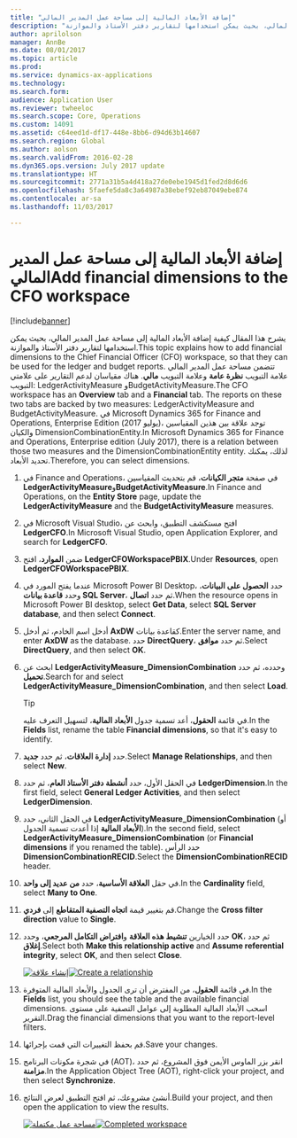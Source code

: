 ```yaml
---
title: "إضافة الأبعاد المالية إلى مساحة عمل المدير المالي‬"
description: "يشرح هذا المقال كيفية إضافة الأبعاد المالية إلى مساحة عمل المدير المالي، بحيث يمكن استخدامها لتقارير دفتر الأستاذ والموازنة."
author: aprilolson
manager: AnnBe
ms.date: 08/01/2017
ms.topic: article
ms.prod: 
ms.service: dynamics-ax-applications
ms.technology: 
ms.search.form: 
audience: Application User
ms.reviewer: twheeloc
ms.search.scope: Core, Operations
ms.custom: 14091
ms.assetid: c64eed1d-df17-448e-8bb6-d94d63b14607
ms.search.region: Global
ms.author: aolson
ms.search.validFrom: 2016-02-28
ms.dyn365.ops.version: July 2017 update
ms.translationtype: HT
ms.sourcegitcommit: 2771a31b5a4d418a27de0ebe1945d1fed2d8d6d6
ms.openlocfilehash: 5faefe5da8c3a64987a38ebef92eb87049ebe874
ms.contentlocale: ar-sa
ms.lasthandoff: 11/03/2017

---
```


# <a name="add-financial-dimensions-to-the-cfo-workspace"></a><span data-ttu-id="e8412-103">إضافة الأبعاد المالية إلى مساحة عمل المدير المالي‬</span><span class="sxs-lookup"><span data-stu-id="e8412-103">Add financial dimensions to the CFO workspace</span></span>

[!include[banner](../includes/banner.md)]

<span data-ttu-id="e8412-104">يشرح هذا المقال كيفية إضافة الأبعاد المالية إلى مساحة عمل المدير المالي، بحيث يمكن استخدامها لتقارير دفتر الأستاذ والموازنة.</span><span class="sxs-lookup"><span data-stu-id="e8412-104">This topic explains how to add financial dimensions to the Chief Financial Officer (CFO) workspace, so that they can be used for the ledger and budget reports.</span></span> <span data-ttu-id="e8412-105">تتضمن مساحة عمل المدير المالي علامة التبويب **نظرة عامة** وعلامة التبويب **مالي**. هناك مقياسان لدعم التقارير على علامتي التبويب: LedgerActivityMeasure وBudgetActivityMeasure.</span><span class="sxs-lookup"><span data-stu-id="e8412-105">The CFO workspace has an **Overview** tab and a **Financial** tab. The reports on these two tabs are backed by two measures: LedgerActivityMeasure and BudgetActivityMeasure.</span></span> <span data-ttu-id="e8412-106">في Microsoft Dynamics 365 for Finance and Operations, Enterprise Edition (يوليو 2017)، توجد علاقة بين هذين المقياسين والكيان DimensionCombinationEntity.</span><span class="sxs-lookup"><span data-stu-id="e8412-106">In Microsoft Dynamics 365 for Finance and Operations, Enterprise edition (July 2017), there is a relation between those two measures and the DimensionCombinationEntity entity.</span></span> <span data-ttu-id="e8412-107">لذلك، يمكنك تحديد الأبعاد.</span><span class="sxs-lookup"><span data-stu-id="e8412-107">Therefore, you can select dimensions.</span></span>

1. <span data-ttu-id="e8412-108">في Finance and Operations، في صفحة **متجر الكيانات**، قم بتحديث المقياسين **LedgerActivityMeasure**و**BudgetActivityMeasure**.</span><span class="sxs-lookup"><span data-stu-id="e8412-108">In Finance and Operations, on the **Entity Store** page, update the **LedgerActivityMeasure** and the **BudgetActivityMeasure** measures.</span></span>
2. <span data-ttu-id="e8412-109">في Microsoft Visual Studio، افتح مستكشف التطبيق، وابحث عن **LedgerCFO**.</span><span class="sxs-lookup"><span data-stu-id="e8412-109">In Microsoft Visual Studio, open Application Explorer, and search for **LedgerCFO**.</span></span>
3. <span data-ttu-id="e8412-110">ضمن **الموارد**، افتح **LedgerCFOWorkspacePBIX‎**.</span><span class="sxs-lookup"><span data-stu-id="e8412-110">Under **Resources**, open **LedgerCFOWorkspacePBIX**.</span></span>
4. <span data-ttu-id="e8412-111">عندما يفتح المورد في Microsoft Power BI Desktop، حدد **الحصول على البيانات**، وحدد **قاعدة بيانات SQL Server**، ثم حدد **اتصال**.</span><span class="sxs-lookup"><span data-stu-id="e8412-111">When the resource opens in Microsoft Power BI desktop, select **Get Data**, select **SQL Server database**, and then select **Connect**.</span></span>
5. <span data-ttu-id="e8412-112">أدخل اسم الخادم، ثم أدخل **AxDW** كقاعدة بيانات.</span><span class="sxs-lookup"><span data-stu-id="e8412-112">Enter the server name, and enter **AxDW** as the database.</span></span> <span data-ttu-id="e8412-113">حدد **DirectQuery**، ثم حدد **موافق**.</span><span class="sxs-lookup"><span data-stu-id="e8412-113">Select **DirectQuery**, and then select **OK**.</span></span>
6. <span data-ttu-id="e8412-114">ابحث عن **LedgerActivityMeasure\_DimensionCombination** وحدده، ثم حدد **تحميل**.</span><span class="sxs-lookup"><span data-stu-id="e8412-114">Search for and select **LedgerActivityMeasure\_DimensionCombination**, and then select **Load**.</span></span>

    > [!TIP]
    > <span data-ttu-id="e8412-115">في قائمة **الحقول**، أعد تسمية جدول **الأبعاد المالية**، لتسهيل التعرف عليه.</span><span class="sxs-lookup"><span data-stu-id="e8412-115">In the **Fields** list, rename the table **Financial dimensions**, so that it's easy to identify.</span></span>

7. <span data-ttu-id="e8412-116">حدد **إدارة العلاقات**، ثم حدد **جديد**.</span><span class="sxs-lookup"><span data-stu-id="e8412-116">Select **Manage Relationships**, and then select **New**.</span></span>
8. <span data-ttu-id="e8412-117">في الحقل الأول، حدد **أنشطة دفتر الأستاذ العام**، ثم حدد **LedgerDimension‎**.</span><span class="sxs-lookup"><span data-stu-id="e8412-117">In the first field, select **General Ledger Activities**, and then select **LedgerDimension**.</span></span>
9. <span data-ttu-id="e8412-118">في الحقل الثاني، حدد **LedgerActivityMeasure\_DimensionCombination** (أو **الأبعاد المالية** إذا أعدت تسمية الجدول).</span><span class="sxs-lookup"><span data-stu-id="e8412-118">In the second field, select **LedgerActivityMeasure\_DimensionCombination** (or **Financial dimensions** if you renamed the table).</span></span> <span data-ttu-id="e8412-119">حدد الرأس  **DimensionCombinationRECID**.</span><span class="sxs-lookup"><span data-stu-id="e8412-119">Select the  **DimensionCombinationRECID** header.</span></span>
10. <span data-ttu-id="e8412-120">في حقل **العلاقة الأساسية‬**، حدد **من عديد إلى واحد**.</span><span class="sxs-lookup"><span data-stu-id="e8412-120">In the **Cardinality** field, select **Many to One**.</span></span>
11. <span data-ttu-id="e8412-121">قم بتغيير قيمة **اتجاه التصفية المتقاطع** إلى **فردي**.</span><span class="sxs-lookup"><span data-stu-id="e8412-121">Change the **Cross filter direction** value to **Single**.</span></span>
12. <span data-ttu-id="e8412-122">حدد الخيارين **تنشيط هذه العلاقة** و**افتراض التكامل المرجعي**، وحدد **OK**، ثم حدد **إغلاق**.</span><span class="sxs-lookup"><span data-stu-id="e8412-122">Select both **Make this relationship active** and **Assume referential integrity**, select **OK**, and then select **Close**.</span></span>

    <span data-ttu-id="e8412-123">[![إنشاء علاقة](./media/Create-relationship.png)](./media/Create-relationship.png)</span><span class="sxs-lookup"><span data-stu-id="e8412-123">[![Create a relationship](./media/Create-relationship.png)](./media/Create-relationship.png)</span></span>

13. <span data-ttu-id="e8412-124">في قائمة **الحقول**، من المفترض أن ترى الجدول والأبعاد المالية المتوفرة.</span><span class="sxs-lookup"><span data-stu-id="e8412-124">In the **Fields** list, you should see the table and the available financial dimensions.</span></span> <span data-ttu-id="e8412-125">اسحب الأبعاد المالية المطلوبة إلى عوامل التصفية على مستوى التقرير.</span><span class="sxs-lookup"><span data-stu-id="e8412-125">Drag the financial dimensions that you want to the report-level filters.</span></span>
14. <span data-ttu-id="e8412-126">‏‏قم بحفظ التغييرات التي قمت بإجرائها.</span><span class="sxs-lookup"><span data-stu-id="e8412-126">Save your changes.</span></span>
15. <span data-ttu-id="e8412-127">في شجرة مكونات البرنامج (AOT)، انقر بزر الماوس الأيمن فوق المشروع، ثم حدد **مزامنة**.</span><span class="sxs-lookup"><span data-stu-id="e8412-127">In the Application Object Tree (AOT), right-click your project, and then select **Synchronize**.</span></span>
16. <span data-ttu-id="e8412-128">أنشئ مشروعك، ثم افتح التطبيق لعرض النتائج.</span><span class="sxs-lookup"><span data-stu-id="e8412-128">Build your project, and then open the application to view the results.</span></span>

    <span data-ttu-id="e8412-129">[![مساحة عمل مكتملة](./media/workspace.png)](./media/workspace.png)</span><span class="sxs-lookup"><span data-stu-id="e8412-129">[![Completed workspace](./media/workspace.png)](./media/workspace.png)</span></span>

